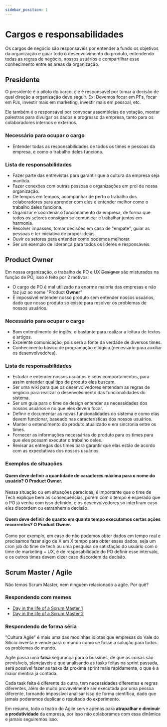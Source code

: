 ```yaml
---
sidebar_position: 1
---
```


# Cargos e responsabilidades

Os cargos de negócio são responsavéis por entender a fundo os objetivos da organização e guiar todo o desenvolvimento do produto, entendendo todas as regras de negócio, nossos usuários e compartilhar esse conhecimento entre as áreas da organização.

## Presidente

O presidente é o piloto do barco, ele é responsavel por tomar a decisão de qual direção a organização deve seguir. Ex: Devemos focar em PFs, focar em PJs, investir mais em marketing, investir mais em pessoal, etc.

Ele também é o responsável por convocar assembleias de votação, montar palestras para divulgar os dados e progresso da empresa, tanto para os colaboradores internos e externos.

### Necessário para ocupar o cargo

- Entender todas as responsabilidades de todos os times e pessoas da empresa, e como o trabalho deles funciona.

### Lista de responsabilidades

- Fazer parte das entrevistas para garantir que a cultura da empresa seja mantida.
- Fazer conexões com outras pessoas e organizações em prol de nossa organização.
- De tempos em tempos, acompanhar de perto o trabalho dos colaboradores para aprender com eles e entender melhor como o trabalho deles funciona.
- Organizar e coordenar o funcionamento da empresa, de forma que todos os setores consigam se comunicar e trabalhar juntos em harmonia.
- Resolver impasses, tomar decisões em caso de "empate", guiar as pessoas e ter iniciativa de propor ideias.
- Ouvir os setores para entender como podemos melhorar.
- Ser um exemplo de liderança para todos os líderes e responsáveis.

## Product Owner

Em nossa organização, o trabalho de PO e UX ~~Designer~~ são misturados na função de PO, isso é feito por 2 motivos:

- O cargo de PO é mal utilizado na enorme maioria das empresas e não faz juz ao nome "Product **Owner**"
- É impossível entender nosso produto sem entender nossos usuários, dado que nosso produto só existe para resolver os problemas de nossos usuários.

### Necessário para ocupar o cargo

- Bom entendimento de inglês, o bastante para realizar a leitura de textos e artigos.
- Excelente comunicação, pois será a fonte da verdade de diversos times.
- Conhecimento básico de programação e lógica (necessário para auxiliar os desenvolvedores).

### Lista de responsabilidades

- Estudar e entender nossos usuários e seus comportamentos, para assim entender qual tipo de produto eles buscam.
- Ser uma wiki para que os desenvolvedores entendam as regras de negócio para realizar o desenvolvimento das funcionalidades do sistema.
- Ser um guia para o time de design entender as necessidades dos nossos usuários e no que eles devem focar.
- Definir e documentar as novas funcionalidades do sistema e como elas devem funcionar, baseado nas características dos nossos usuários.
- Manter o entendimento do produto atualizado e em sincronia entre os times.
- Fornecer as informações necessárias do produto para os times para que eles possam executar o trabalho deles.
- Revisar as entregas dos times para garantir que elas estão de acordo com as expectativas dos nossos usuários.

### Exemplos de situações

#### Quem deve definir a quantidade de caracteres máxima para o nome do usuário? O Product Owner.

Nessa situação ou em situações parecidas, é importante que o time de Tech explique bem as consequências, porém com o tempo é esperado que o PO já venha com isso definido, e os desenvolvedores só interfiram caso eles discordem ou estranhem a decisão.

#### Quem deve definir de quanto em quanto tempo executamos certas ações recorrentes? O Product Owner.

Como por exemplo, em caso de não podemos obter dados em tempo real e precisamos fazer algo de X em X tempo para obter esses dados, seja um cron job do time de tech ou uma pesquisa de satisfação do usuário com o time de marketing + UX, é de resposabilidade do PO definir esse intervalo, e os outros times devem dizer caso discordem da decisão.

## Scrum Master / Agile

Não temos Scrum Master, nem ninguém relacionado a agile. Por quê?

### Respondendo com memes

- [Day in the life of a Scrum Master 1](https://www.instagram.com/reel/C2u9E9KLth_/)
- [Day in the life of a Scrum Master 2](https://www.instagram.com/reel/C2AsgxaL-aN/)

### Respondendo de forma séria

"Cultura Agile" é mais uma das modinhas idiotas que empresas do Vale do Silício inventa e vende para o mundo como se fosse a solução para todos os problemas do mundo.

Agile passa uma **falsa** segurança para o bussines, de que as coisas são previsíveis, planejaveis e que analisando as tasks feitas na sprint passada, será possivel fazer as tasks da proxima sprint mais rapidamente, o que é a maior mentira já contada.

Cada task feita é diferente da outra, tem necessidades diferentes e regras diferentes, além de muito provavelmente ser executada por uma pessoa diferente, tornando impossível analisar isso de forma científica, dado que jamais poderemos duplicar o resultado do experimento.

Em resumo, todo o teatro do Agile serve apenas para **atrapalhar e diminuir a produtividade** da empresa, por isso não colaboramos com essa dinâmica e jamais seguiremos isso.
